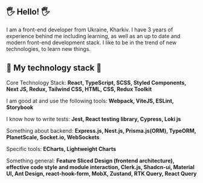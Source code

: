 ## 🖐 Hello! 🖐

I am a front-end developer from Ukraine, Kharkiv. 
I have 3 years of experience behind me including learning, as well as an up to date and modern front-end development stack. I like to be in the trend of new technologies, to learn new things.

## 🚀 My technology stack 🚀
Core Technology Stack: **React, TypeScript, SCSS, Styled Components, Next JS, Redux, Tailwind CSS, HTML, CSS, Redux Toolkit**

I am good at and use the following tools: **Webpack, ViteJS, ESLint, Storybook**

I know how to write tests: **Jest, React testing library, Cypress, Loki js**

Something about backend: **Express.js, Nest.js, Prisma.js(ORM), TypeORM, PlanetScale, Socket.io, WebSockets**

Specific tools: **ECharts, Lightweight Charts**

Something general: **Feature Sliced Design (frontend architecture), effective code style and module interaction, Clerk.js, Shadcn-ui, Material UI, Ant Design, react-hook-form, MobX, Zustand, RTK Query, React Query**
